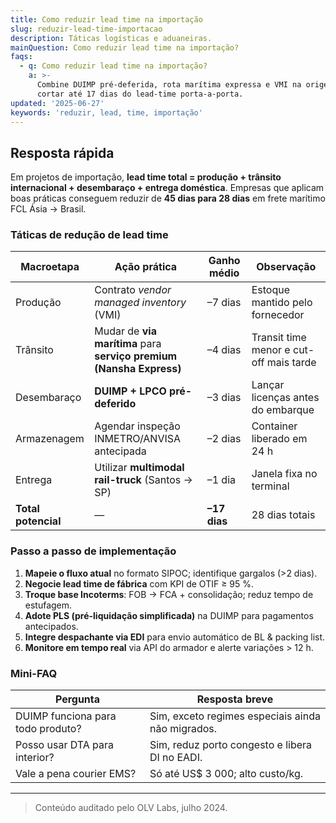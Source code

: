```yaml
---
title: Como reduzir lead time na importação
slug: reduzir-lead-time-importacao
description: Táticas logísticas e aduaneiras.
mainQuestion: Como reduzir lead time na importação?
faqs:
  - q: Como reduzir lead time na importação?
    a: >-
      Combine DUIMP pré-deferida, rota marítima expressa e VMI na origem para
      cortar até 17 dias do lead-time porta-a-porta.
updated: '2025-06-27'
keywords: 'reduzir, lead, time, importação'
---
```


## Resposta rápida

Em projetos de importação, **lead time total = produção + trânsito internacional + desembaraço + entrega doméstica**. Empresas que aplicam boas práticas conseguem reduzir de **45 dias para 28 dias** em frete marítimo FCL Ásia → Brasil.

### Táticas de redução de lead time

| Macroetapa | Ação prática | Ganho médio | Observação |
| --- | --- | --- | --- |
| Produção | Contrato _vendor managed inventory_ (VMI) | –7 dias | Estoque mantido pelo fornecedor |
| Trânsito | Mudar de **via marítima** para **serviço premium (Nansha Express)** | –4 dias | Transit time menor e cut-off mais tarde |
| Desembaraço | **DUIMP + LPCO pré-deferido** | –3 dias | Lançar licenças antes do embarque |
| Armazenagem | Agendar inspeção INMETRO/ANVISA antecipada | –2 dias | Container liberado em 24 h |
| Entrega | Utilizar **multimodal rail-truck** (Santos → SP) | –1 dia | Janela fixa no terminal |
| **Total potencial** | — | **–17 dias** | 28 dias totais |

### Passo a passo de implementação

1. **Mapeie o fluxo atual** no formato SIPOC; identifique gargalos (>2 dias).  
2. **Negocie lead time de fábrica** com KPI de OTIF ≥ 95 %.  
3. **Troque base Incoterms**: FOB → FCA + consolidação; reduz tempo de estufagem.  
4. **Adote PLS (pré-liquidação simplificada)** na DUIMP para pagamentos antecipados.  
5. **Integre despachante via EDI** para envio automático de BL & packing list.  
6. **Monitore em tempo real** via API do armador e alerte variações > 12 h.

### Mini-FAQ

| Pergunta | Resposta breve |
| --- | --- |
| DUIMP funciona para todo produto? | Sim, exceto regimes especiais ainda não migrados. |
| Posso usar DTA para interior? | Sim, reduz porto congesto e libera DI no EADI. |
| Vale a pena courier EMS? | Só até US$ 3 000; alto custo/kg. |

---

> Conteúdo auditado pelo OLV Labs, julho 2024.
